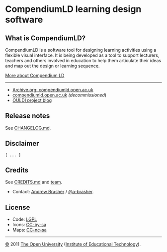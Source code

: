 
# CompendiumLD learning design software

## What is CompendiumLD?

CompendiumLD is a software tool for designing learning activities using a flexible visual interface.
It is being developed as a tool to support lecturers, teachers and others involved in
education to help them articulate their ideas and map out the design or learning sequence.

[More about Compendium LD](docs/index.md)

---

 * [Archive.org: compendiumld.open.ac.uk][archive]
 * [compendiumld.open.ac.uk][] _(decommissioned_)
 * [OULDI project blog][blog]

## Release notes

See [CHANGELOG.md](docs/CHANGELOG.md).

## Disclaimer

`[ ... ]`

## Credits

See [CREDITS.md](docs/CREDITS.md) and [team][].

 * Contact: [Andrew Brasher][] / [@a-brasher][].

## License

 * Code:  [LGPL][]
 * Icons: [CC-by-sa][]
 * Maps:  [CC-nc-sa][]

---
[©][c] 2011 [The Open University][ou] ([Institute of Educational Technology][iet]).

[c]: https://www.open.ac.uk/copyright "Copyright © 2009-2011, 2019 The Open University (IET). All rights reserved."
[ou]: https://www.open.ac.uk/
[iet]: https://iet.open.ac.uk/

[archive]: https://web.archive.org/web/20181229083853/http://compendiumld.open.ac.uk/
  "Compendium LD home-page and web-site, on Archive.org, 29-December-2018."
[compendiumld.open.ac.uk]: http://compendiumld.open.ac.uk/ "Decommissioned :— 28-February-2019."
[legacy]: https://github.com/IET-OU/compendium-ld "Legacy web-site source"
[archive-idx]: https://web.archive.org/web/20180601000000*/http://compendiumld.open.ac.uk/
[jisc]: https://jisc.ac.uk/
[ouldi]: http://ouldi.open.ac.uk/ "Open University Learning Design initiative (OULDI) (redirects to blog)"
[blog]: http://www.open.ac.uk/blogs/OULDI/ "Blog: Open University Learning Design initiative (OULDI)"
[team]: http://www.open.ac.uk/blogs/OULDI/?page_id=37
[andrew brasher]: mailto:andrew.brasher@open.ac.uk
[@a-brasher]: https://github.com/a-brasher "Andrew Brasher"

[lgpl]: https://gnu.org/licenses/lgpl-3.0.html "Code: GNU Lesser General Public (LGPL) license, version 3"
[cc-by-sa]: https://creativecommons.org/licenses/by-sa/3.0/deed.en_US
  "Icons: Creative Commons Attribution-ShareAlike 3.0 Unported License"
[cc-nc-sa]: https://creativecommons.org/licenses/by-nc-sa/2.0/uk/
  "All maps: Creative Commons Attribution-NonCommercial-ShareAlike 2.0 Licence"
